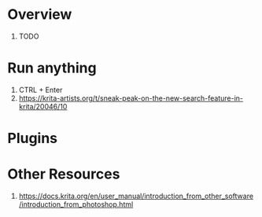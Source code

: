 # Overview
1. TODO


# Run anything
1. CTRL + Enter
1. https://krita-artists.org/t/sneak-peak-on-the-new-search-feature-in-krita/20046/10
 

# Plugins


# Other Resources
1. https://docs.krita.org/en/user_manual/introduction_from_other_software/introduction_from_photoshop.html
